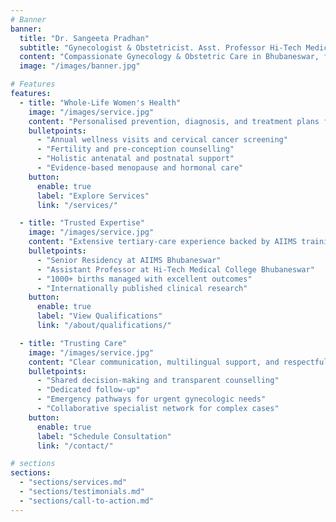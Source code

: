 ```yaml
---
# Banner
banner:
  title: "Dr. Sangeeta Pradhan"
  subtitle: "Gynecologist & Obstetricist. Asst. Professor Hi-Tech Medical College Bhubaneswar. MS (Obstetrics & Gynaecology) AIIMS Raipur. MBBS RIIMS Ranchi"
  content: "Compassionate Gynecology & Obstetric Care in Bhubaneswar, for preventive screenings, advanced fertility support, and high-risk pregnancy management tailored to your goals."
  image: "/images/banner.jpg"

# Features
features:
  - title: "Whole-Life Women's Health"
    image: "/images/service.jpg"
    content: "Personalised prevention, diagnosis, and treatment plans for every stage of womanhood."
    bulletpoints:
      - "Annual wellness visits and cervical cancer screening"
      - "Fertility and pre-conception counselling"
      - "Holistic antenatal and postnatal support"
      - "Evidence-based menopause and hormonal care"
    button:
      enable: true
      label: "Explore Services"
      link: "/services/"

  - title: "Trusted Expertise"
    image: "/images/service.jpg"
    content: "Extensive tertiary-care experience backed by AIIMS training and ongoing research contributions."
    bulletpoints:
      - "Senior Residency at AIIMS Bhubaneswar"
      - "Assistant Professor at Hi-Tech Medical College Bhubaneswar"
      - "1000+ births managed with excellent outcomes"
      - "Internationally published clinical research"
    button:
      enable: true
      label: "View Qualifications"
      link: "/about/qualifications/"

  - title: "Trusting Care"
    image: "/images/service.jpg"
    content: "Clear communication, multilingual support, and respectful maternity care every step of the journey."
    bulletpoints:
      - "Shared decision-making and transparent counselling"
      - "Dedicated follow-up"
      - "Emergency pathways for urgent gynecologic needs"
      - "Collaborative specialist network for complex cases"
    button:
      enable: true
      label: "Schedule Consultation"
      link: "/contact/"

# sections
sections:
  - "sections/services.md"
  - "sections/testimonials.md"
  - "sections/call-to-action.md"
---
```


